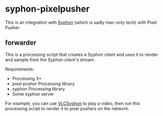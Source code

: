 # syphon-pixelpusher

This is an integration with [Syphon](syphon.v002.info/) (which is sadly mac-only tech) with Pixel Pusher.

## forwarder

This is a processing script that creates a Syphon client and uses it to render and sample from the Syphon client's stream.

Requirements:

* Processing 3+
* pixel pusher Processing library
* syphon Processing library
* Some syphon server

For example, you can use [VLCSyphon](https://github.com/rsodre/VLCSyphon) to play a video, then run this processing script to render it to pixel pushers on the network.

